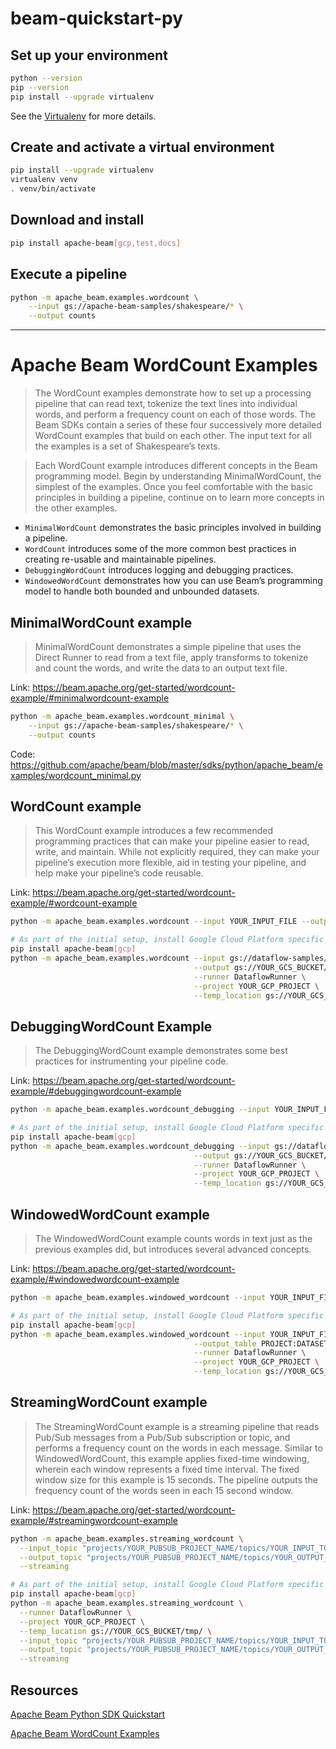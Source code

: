 # beam-quickstart-py

## Set up your environment

```bash
python --version
pip --version
pip install --upgrade virtualenv
```
See the [Virtualenv](https://virtualenv.pypa.io/en/stable/) for more details.

## Create and activate a virtual environment

```bash
pip install --upgrade virtualenv
virtualenv venv
. venv/bin/activate
```

## Download and install

```bash
pip install apache-beam[gcp,test,docs]
```

## Execute a pipeline

```bash
python -m apache_beam.examples.wordcount \
    --input gs://apache-beam-samples/shakespeare/* \
    --output counts
```

---

# Apache Beam WordCount Examples

> The WordCount examples demonstrate how to set up a processing pipeline that can read text, tokenize the text lines into individual words, and perform a frequency count on each of those words. The Beam SDKs contain a series of these four successively more detailed WordCount examples that build on each other. The input text for all the examples is a set of Shakespeare’s texts.
  
>  Each WordCount example introduces different concepts in the Beam programming model. Begin by understanding MinimalWordCount, the simplest of the examples. Once you feel comfortable with the basic principles in building a pipeline, continue on to learn more concepts in the other examples.
  
* `MinimalWordCount` demonstrates the basic principles involved in building a pipeline.
* `WordCount` introduces some of the more common best practices in creating re-usable and maintainable pipelines.
* `DebuggingWordCount` introduces logging and debugging practices.
* `WindowedWordCount` demonstrates how you can use Beam’s programming model to handle both bounded and unbounded datasets.

## MinimalWordCount example

> MinimalWordCount demonstrates a simple pipeline that uses the Direct Runner to read from a text file, apply transforms to tokenize and count the words, and write the data to an output text file.

Link: https://beam.apache.org/get-started/wordcount-example/#minimalwordcount-example

```bash
python -m apache_beam.examples.wordcount_minimal \
    --input gs://apache-beam-samples/shakespeare/* \
    --output counts
```
Code: https://github.com/apache/beam/blob/master/sdks/python/apache_beam/examples/wordcount_minimal.py

## WordCount example

>This WordCount example introduces a few recommended programming practices that can make your pipeline easier to read, write, and maintain. While not explicitly required, they can make your pipeline’s execution more flexible, aid in testing your pipeline, and help make your pipeline’s code reusable.

Link: https://beam.apache.org/get-started/wordcount-example/#wordcount-example

```bash
python -m apache_beam.examples.wordcount --input YOUR_INPUT_FILE --output counts

# As part of the initial setup, install Google Cloud Platform specific extra components.
pip install apache-beam[gcp]
python -m apache_beam.examples.wordcount --input gs://dataflow-samples/shakespeare/kinglear.txt \
                                         --output gs://YOUR_GCS_BUCKET/counts \
                                         --runner DataflowRunner \
                                         --project YOUR_GCP_PROJECT \
                                         --temp_location gs://YOUR_GCS_BUCKET/tmp/


```

## DebuggingWordCount Example

> The DebuggingWordCount example demonstrates some best practices for instrumenting your pipeline code.

Link: https://beam.apache.org/get-started/wordcount-example/#debuggingwordcount-example

```bash
python -m apache_beam.examples.wordcount_debugging --input YOUR_INPUT_FILE --output counts

# As part of the initial setup, install Google Cloud Platform specific extra components.
pip install apache-beam[gcp]
python -m apache_beam.examples.wordcount_debugging --input gs://dataflow-samples/shakespeare/kinglear.txt \
                                         --output gs://YOUR_GCS_BUCKET/counts \
                                         --runner DataflowRunner \
                                         --project YOUR_GCP_PROJECT \
                                         --temp_location gs://YOUR_GCS_BUCKET/tmp/
```

## WindowedWordCount example

> The WindowedWordCount example counts words in text just as the previous examples did, but introduces several advanced concepts.

Link: https://beam.apache.org/get-started/wordcount-example/#windowedwordcount-example

```bash
python -m apache_beam.examples.windowed_wordcount --input YOUR_INPUT_FILE --output_table PROJECT:DATASET.TABLE

# As part of the initial setup, install Google Cloud Platform specific extra components.
pip install apache-beam[gcp]
python -m apache_beam.examples.windowed_wordcount --input YOUR_INPUT_FILE \
                                         --output_table PROJECT:DATASET.TABLE \
                                         --runner DataflowRunner \
                                         --project YOUR_GCP_PROJECT \
                                         --temp_location gs://YOUR_GCS_BUCKET/tmp/
```

## StreamingWordCount example

> The StreamingWordCount example is a streaming pipeline that reads Pub/Sub messages from a Pub/Sub subscription or topic, and performs a frequency count on the words in each message. Similar to WindowedWordCount, this example applies fixed-time windowing, wherein each window represents a fixed time interval. The fixed window size for this example is 15 seconds. The pipeline outputs the frequency count of the words seen in each 15 second window.

Link: https://beam.apache.org/get-started/wordcount-example/#streamingwordcount-example

```bash
python -m apache_beam.examples.streaming_wordcount \
  --input_topic "projects/YOUR_PUBSUB_PROJECT_NAME/topics/YOUR_INPUT_TOPIC" \
  --output_topic "projects/YOUR_PUBSUB_PROJECT_NAME/topics/YOUR_OUTPUT_TOPIC" \
  --streaming

# As part of the initial setup, install Google Cloud Platform specific extra components.
pip install apache-beam[gcp]
python -m apache_beam.examples.streaming_wordcount \
  --runner DataflowRunner \
  --project YOUR_GCP_PROJECT \
  --temp_location gs://YOUR_GCS_BUCKET/tmp/ \
  --input_topic "projects/YOUR_PUBSUB_PROJECT_NAME/topics/YOUR_INPUT_TOPIC" \
  --output_topic "projects/YOUR_PUBSUB_PROJECT_NAME/topics/YOUR_OUTPUT_TOPIC" \
  --streaming
```


## Resources

[Apache Beam Python SDK Quickstart](https://beam.apache.org/get-started/quickstart-py/)

[Apache Beam WordCount Examples](https://beam.apache.org/get-started/wordcount-example/)

[](https://beam.apache.org/documentation/resources/learning-resources/)